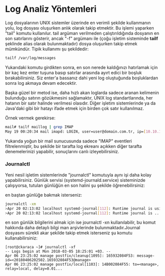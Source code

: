 # Log Analiz Yöntemleri

Log dosyalarının UNIX sistemler üzerinde en verimli şekilde kullanmanın yolu, log dosyası oluşurken anlık olarak takip etmektir. Bu işlemi yaparken "tail" komutu kullanılur. tail argüman verilmeden çalıştırıldığında dosyanın en son satırlarını gösterir, ancak "-f" argümanı ile \(çoğu işletim sisteminde **tailf** şeklinde alias olarak bulunmaktadır\) dosya oluşurken takip etmek mümkündür. Tipik kullanımı şu şekildedir:

```bash
tailf /var/log/messages
```

Yukarıdaki komutu girdikten sonra, en son nerede kaldığınızı hatırlamak için bir kaç kez enter tuşuna basıp satırlar arasında ayırt edici bir boşluk bırakabilirsiniz. Siz enter'a bassanız dahi yeni log oluştuğunda boşluklardan sonra log akmaya devam edecektir.

Başka güzel bir metod ise, daha hızlı akan loglarda sadece aranan kelimenin bulunduğu satırın gözükmesini sağlamaktır, UNIX log standartlarında, her hatanın bir satır halinde verilmesi olasıdır. Diğer işletim sistemlerinde ya da Java'daki gibi bir hatayı ifade etmek için birden çok satır kullanılmaz.

Örnek vermek gerekirse:

```bash
mail# tailf maillog | grep IMAP
May 19 00:20:34 mail imapd: LOGIN, user=user@domain.com.tr, ip=[10.10.128.25], port=[58833], protocol=IMAP
```

Yukarıda yoğun bir mail sunucusunda sadece "IMAP" eventleri filtrelenmiştir, bu şekilde bir tarafta log ekreanı açıkken diğer tarafta denemelerinizi yapabilir, sonuçlarını canlı izleyebilirsiniz.

### Journalctl

Yeni nesil işletim sistemlerinde "journalctl" komutuyla aynı işi daha kolay yapabilirsiniz. Günlük servisi \(systemd-journald.service\) sisteminizde çalışıyorsa, tutulan günlüğün en son halini şu şekilde öğrenebilirsiniz:

en baştan günlüğe bakmak isterseniz:

```bash
journalctl -xm
>Apr 20 02:13:02 localhost systemd-journal[112]: Runtime journal is using 8.0M ...
>Apr 20 02:13:02 localhost systemd-journal[112]: Runtime journal is ...
```

en son günlük bilgilerini almak için ise journalctl -xn kullanılabilir, bu komut hakkında daha detaylı bilgi man arşivlerinde bulunmaktadır.Journal dosyasını sürekli akar şekilde takip etmek isterseniz şu komutu kullanabilirsiniz:

```
[root@ckaraca ~]# journalctl -xf
-- Logs begin at Mon 2018-03-05 18:25:01 +03. --
Apr 06 23:25:02 manage postfix/cleanup[1095]: 165932084F53: message-id=<20180406202502.165932084F53@manage>
Apr 06 23:25:02 manage postfix/local[1103]: 14B002084F55: to=<manage>, relay=local, delay=0.01...
```



